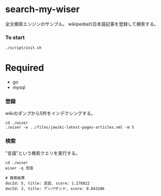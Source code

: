 # search-my-wiser

全文検索エンジンのサンプル。
wikipediaの日本語記事を登録して検索する。


### To start
```
./script/init.sh
```

# Required
- go
- mysql

### 登録
wikiのダンプから5件をインデクシングする。
```
cd ./wiser
./wiser -w ../files/jawiki-latest-pages-articles.xml -m 5
```

### 検索
"言語"という検索クエリを実行する。
```
cd ./wiser
wiser -q 言語

# 検索結果
docId: 5, title: 言語, score: 1.278822
docId: 3, title: アンパサンド, score: 0.043106
```
